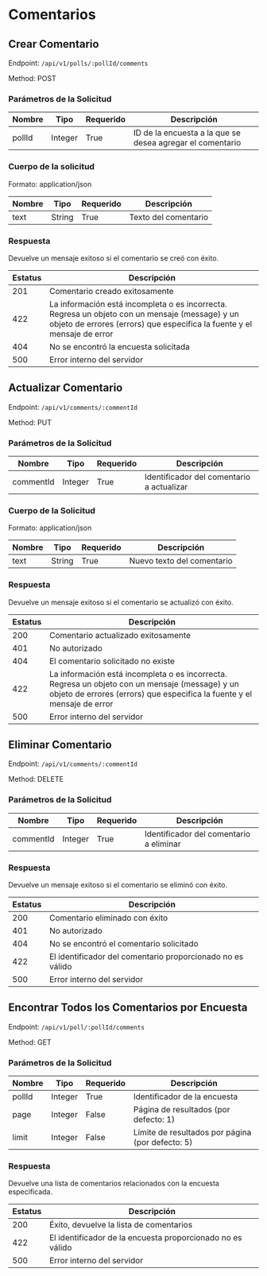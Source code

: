 # Comentarios

## Crear Comentario

Endpoint: `/api/v1/polls/:pollId/comments`

Method: POST

### Parámetros de la Solicitud

| Nombre   | Tipo   | Requerido | Descripción                          |
| -------- | ------ | --------- | ------------------------------------ |
| pollId   | Integer | True      | ID de la encuesta a la que se desea agregar el comentario |

### Cuerpo de la solicitud

Formato: application/json

| Nombre   | Tipo   | Requerido | Descripción                          |
| -------- | ------ | --------- | ------------------------------------ |                          
| text     | String | True      | Texto del comentario                 |

### Respuesta

Devuelve un mensaje exitoso si el comentario se creó con éxito.

| Estatus | Descripción                              |
| ------- | ---------------------------------------- |
| 201     | Comentario creado exitosamente           |
| 422     | La información está incompleta o es incorrecta. Regresa un objeto con un mensaje (message) y un objeto de errores (errors) que especifica la fuente y el mensaje de error |
| 404     | No se encontró la encuesta solicitada    |
| 500     | Error interno del servidor               |

## Actualizar Comentario

Endpoint: `/api/v1/comments/:commentId`

Method: PUT

### Parámetros de la Solicitud

| Nombre     | Tipo   | Requerido | Descripción                               |
| ---------- | ------ | --------- | ----------------------------------------- |
| commentId  | Integer | True      | Identificador del comentario a actualizar |

### Cuerpo de la Solicitud

Formato: application/json

| Nombre | Tipo   | Requerido | Descripción        |
| ------ | ------ | --------- | ------------------ |
| text   | String | True      | Nuevo texto del comentario |

### Respuesta

Devuelve un mensaje exitoso si el comentario se actualizó con éxito.

| Estatus | Descripción                              |
| ------- | ---------------------------------------- |
| 200     | Comentario actualizado exitosamente     |
| 401     | No autorizado                            |
| 404     | El comentario solicitado no existe      |
| 422     | La información está incompleta o es incorrecta. Regresa un objeto con un mensaje (message) y un objeto de errores (errors) que especifica la fuente y el mensaje de error |
| 500     | Error interno del servidor               |

## Eliminar Comentario

Endpoint: `/api/v1/comments/:commentId`

Method: DELETE

### Parámetros de la Solicitud

| Nombre     | Tipo   | Requerido | Descripción                               |
| ---------- | ------ | --------- | ----------------------------------------- |
| commentId  | Integer | True      | Identificador del comentario a eliminar   |

### Respuesta

Devuelve un mensaje exitoso si el comentario se eliminó con éxito.

| Estatus | Descripción                              |
| ------- | ---------------------------------------- |
| 200     | Comentario eliminado con éxito          |
| 401     | No autorizado                            |
| 404     | No se encontró el comentario solicitado |
| 422     | El identificador del comentario proporcionado no es válido |
| 500     | Error interno del servidor               |

## Encontrar Todos los Comentarios por Encuesta

Endpoint: `/api/v1/poll/:pollId/comments`

Method: GET

### Parámetros de la Solicitud

| Nombre  | Tipo   | Requerido | Descripción                               |
| ------- | ------ | --------- | ----------------------------------------- |
| pollId  | Integer | True      | Identificador de la encuesta              |
| page    | Integer | False     | Página de resultados (por defecto: 1)    |
| limit   | Integer | False     | Límite de resultados por página (por defecto: 5) |

### Respuesta

Devuelve una lista de comentarios relacionados con la encuesta especificada.

| Estatus | Descripción                              |
| ------- | ---------------------------------------- |
| 200     | Éxito, devuelve la lista de comentarios |
| 422     | El identificador de la encuesta proporcionado no es válido |
| 500     | Error interno del servidor               |

